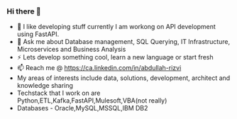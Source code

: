 ### Hi there 👋


- 🔭 I like developing stuff currently I am workong on API development using FastAPI.
- 💬 Ask me about Database management, SQL Querying, IT Infrastructure, Microservices and Business Analysis
- ⚡ Lets develop something cool, learn a new language or start fresh
- 📫 Reach me @ https://ca.linkedin.com/in/abdullah-rizvi
- My areas of interests include data, solutions, development, architect and knowledge sharing
- Techstack that I work on are Python,ETL,Kafka,FastAPI,Mulesoft,VBA(not really)
- Databases - Oracle,MySQL,MSSQL,IBM DB2
